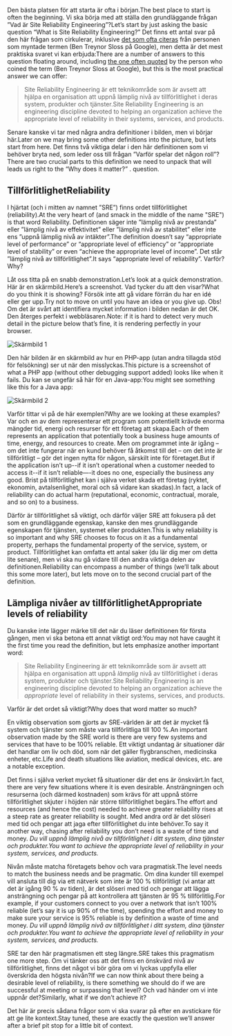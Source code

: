 <span data-ttu-id="a0dd8-101">Den bästa platsen för att starta är ofta i början.</span><span class="sxs-lookup"><span data-stu-id="a0dd8-101">The best place to start is often the beginning.</span></span> <span data-ttu-id="a0dd8-102">Vi ska börja med att ställa den grundläggande frågan ”Vad är Site Reliability Engineering”?</span><span class="sxs-lookup"><span data-stu-id="a0dd8-102">Let’s start by just asking the basic question “What is Site Reliability Engineering?”</span></span>
<span data-ttu-id="a0dd8-103">Det finns ett antal svar på den här frågan som cirkulerar, inklusive [det som ofta citeras](https://landing.google.com/sre/book/chapters/introduction.html) från personen som myntade termen (Ben Treynor Sloss på Google), men detta är det mest praktiska svaret vi kan erbjuda:</span><span class="sxs-lookup"><span data-stu-id="a0dd8-103">There are a number of answers to this question floating around, including [the one often quoted](https://landing.google.com/sre/book/chapters/introduction.html) by the person who coined the term (Ben Treynor Sloss at Google), but this is the most practical answer we can offer:</span></span>

> <span data-ttu-id="a0dd8-104">Site Reliability Engineering är ett teknikområde som är avsett att hjälpa en organisation att uppnå lämplig nivå av tillförlitlighet i deras system, produkter och tjänster.</span><span class="sxs-lookup"><span data-stu-id="a0dd8-104">Site Reliability Engineering is an engineering discipline devoted to helping an organization achieve the appropriate level of reliability in their systems, services, and products.</span></span>

<span data-ttu-id="a0dd8-105">Senare kanske vi tar med några andra definitioner i bilden, men vi börjar här.</span><span class="sxs-lookup"><span data-stu-id="a0dd8-105">Later on we may bring some other definitions into the picture, but lets start from here.</span></span> <span data-ttu-id="a0dd8-106">Det finns två viktiga delar i den här definitionen som vi behöver bryta ned, som leder oss till frågan ”Varför spelar det någon roll”?</span><span class="sxs-lookup"><span data-stu-id="a0dd8-106">There are two crucial parts to this definition we need to unpack that will leads us right to the “Why does it matter?”</span></span> <span data-ttu-id="a0dd8-107">.
</span><span class="sxs-lookup"><span data-stu-id="a0dd8-107">question.</span></span>

## <a name="reliability"></a><span data-ttu-id="a0dd8-108">Tillförlitlighet</span><span class="sxs-lookup"><span data-stu-id="a0dd8-108">Reliability</span></span>

<span data-ttu-id="a0dd8-109">I hjärtat (och i mitten av namnet ”SRE”) finns ordet tillförlitlighet (reliability).</span><span class="sxs-lookup"><span data-stu-id="a0dd8-109">At the very heart of (and smack in the middle of the name "SRE") is that word Reliability.</span></span> <span data-ttu-id="a0dd8-110">Definitionen säger inte ”lämplig nivå av prestanda” eller ”lämplig nivå av effektivitet” eller ”lämplig nivå av stabilitet” eller inte ens ”uppnå lämplig nivå av intäkter”.</span><span class="sxs-lookup"><span data-stu-id="a0dd8-110">The definition doesn’t say “appropriate level of performance” or “appropriate level of efficiency” or “appropriate level of stability” or even “achieve the appropriate level of income”.</span></span> <span data-ttu-id="a0dd8-111">Det står ”lämplig nivå av tillförlitlighet”.</span><span class="sxs-lookup"><span data-stu-id="a0dd8-111">It says “appropriate level of reliability”.</span></span> <span data-ttu-id="a0dd8-112">Varför?</span><span class="sxs-lookup"><span data-stu-id="a0dd8-112">Why?</span></span>

<span data-ttu-id="a0dd8-113">Låt oss titta på en snabb demonstration.</span><span class="sxs-lookup"><span data-stu-id="a0dd8-113">Let’s look at a quick demonstration.</span></span> <span data-ttu-id="a0dd8-114">Här är en skärmbild.</span><span class="sxs-lookup"><span data-stu-id="a0dd8-114">Here’s a screenshot.</span></span> <span data-ttu-id="a0dd8-115">Vad tycker du att den visar?</span><span class="sxs-lookup"><span data-stu-id="a0dd8-115">What do you think it is showing?</span></span> <span data-ttu-id="a0dd8-116">Försök inte att gå vidare förrän du har en idé eller ger upp.</span><span class="sxs-lookup"><span data-stu-id="a0dd8-116">Try not to move on until you have an idea or you give up.</span></span> <span data-ttu-id="a0dd8-117">Obs! Om det är svårt att identifiera mycket information i bilden nedan är det OK. Den återges perfekt i webbläsaren.</span><span class="sxs-lookup"><span data-stu-id="a0dd8-117">Note: if it is hard to detect very much detail in the picture below that’s fine, it is rendering perfectly in your browser.</span></span>

   ![Skärmbild 1](../media/02_blank-screenshot.png)

<span data-ttu-id="a0dd8-119">Den här bilden är en skärmbild av hur en PHP-app (utan andra tillagda stöd för felsökning) ser ut när den misslyckas.</span><span class="sxs-lookup"><span data-stu-id="a0dd8-119">This picture is a screenshot of what a PHP app (without other debugging support added) looks like when it fails.</span></span> <span data-ttu-id="a0dd8-120">Du kan se ungefär så här för en Java-app:</span><span class="sxs-lookup"><span data-stu-id="a0dd8-120">You might see something like this for a Java app:</span></span>

   ![Skärmbild 2](../media/02_java-screenshot.png)

<span data-ttu-id="a0dd8-122">Varför tittar vi på de här exemplen?</span><span class="sxs-lookup"><span data-stu-id="a0dd8-122">Why are we looking at these examples?</span></span> <span data-ttu-id="a0dd8-123">Var och en av dem representerar ett program som potentiellt krävde enorma mängder tid, energi och resurser för ett företag att skapa.</span><span class="sxs-lookup"><span data-stu-id="a0dd8-123">Each of them represents an application that potentially took a business huge amounts of time, energy, and resources to create.</span></span> <span data-ttu-id="a0dd8-124">Men om programmet inte är igång – om det inte fungerar när en kund behöver få åtkomst till det – om det inte är tillförlitligt – gör det ingen nytta för någon, särskilt inte för företaget.</span><span class="sxs-lookup"><span data-stu-id="a0dd8-124">But if the application isn’t up--if it isn’t operational when a customer needed to access it--if it isn’t reliable—-it does no one, especially the business any good.</span></span> <span data-ttu-id="a0dd8-125">Brist på tillförlitlighet kan i själva verket skada ett företag (ryktet, ekonomin, avtalsenlighet, moral och så vidare kan skadas).</span><span class="sxs-lookup"><span data-stu-id="a0dd8-125">In fact, a lack of reliability can do actual harm (reputational, economic, contractual, morale, and so on) to a business.</span></span>

<span data-ttu-id="a0dd8-126">Därför är tillförlitlighet så viktigt, och därför väljer SRE att fokusera på det som en grundläggande egenskap, kanske den mes grundläggande egenskapen för tjänsten, systemet eller produkten.</span><span class="sxs-lookup"><span data-stu-id="a0dd8-126">This is why reliability is so important and why SRE chooses to focus on it as a fundamental property, perhaps the fundamental property of the service, system, or product.</span></span> <span data-ttu-id="a0dd8-127">Tillförlitlighet kan omfatta ett antal saker (du lär dig mer om detta lite senare), men vi ska nu gå vidare till den andra viktiga delen av definitionen.</span><span class="sxs-lookup"><span data-stu-id="a0dd8-127">Reliability can encompass a number of things (we’ll talk about this some more later), but lets move on to the second crucial part of the definition.</span></span>

## <a name="appropriate-levels-of-reliability"></a><span data-ttu-id="a0dd8-128">Lämpliga nivåer av tillförlitlighet</span><span class="sxs-lookup"><span data-stu-id="a0dd8-128">Appropriate levels of reliability</span></span>

<span data-ttu-id="a0dd8-129">Du kanske inte lägger märke till det när du läser definitionen för första gången, men vi ska betona ett annat viktigt ord:</span><span class="sxs-lookup"><span data-stu-id="a0dd8-129">You may not have caught it the first time you read the definition, but lets emphasize another important word:</span></span>

> <span data-ttu-id="a0dd8-130">Site Reliability Engineering är ett teknikområde som är avsett att hjälpa en organisation att uppnå *lämplig* nivå av tillförlitlighet i deras system, produkter och tjänster.</span><span class="sxs-lookup"><span data-stu-id="a0dd8-130">Site Reliability Engineering is an engineering discipline devoted to helping an organization achieve the *appropriate* level of reliability in their systems, services, and products.</span></span>

<span data-ttu-id="a0dd8-131">Varför är det ordet så viktigt?</span><span class="sxs-lookup"><span data-stu-id="a0dd8-131">Why does that word matter so much?</span></span>

<span data-ttu-id="a0dd8-132">En viktig observation som gjorts av SRE-världen är att det är mycket få system och tjänster som måste vara tillförlitliga till 100 %.</span><span class="sxs-lookup"><span data-stu-id="a0dd8-132">An important observation made by the SRE world is there are very few systems and services that have to be 100% reliable.</span></span> <span data-ttu-id="a0dd8-133">Ett viktigt undantag är situationer där det handlar om liv och död, som när det gäller flygbranschen, medicinska enheter, etc.</span><span class="sxs-lookup"><span data-stu-id="a0dd8-133">Life and death situations like aviation, medical devices, etc. are a notable exception.</span></span>

<span data-ttu-id="a0dd8-134">Det finns i själva verket mycket få situationer där det ens är önskvärt.</span><span class="sxs-lookup"><span data-stu-id="a0dd8-134">In fact, there are very few situations where it is even desirable.</span></span> <span data-ttu-id="a0dd8-135">Ansträngningen och resurserna (och därmed kostnaden) som krävs för att uppnå större tillförlitlighet skjuter i höjden när större tillförlitlighet begärs.</span><span class="sxs-lookup"><span data-stu-id="a0dd8-135">The effort and resources (and hence the cost) needed to achieve greater reliability rises at a steep rate as greater reliability is sought.</span></span> <span data-ttu-id="a0dd8-136">Med andra ord är det slöseri med tid och pengar att jaga efter tillförlitlighet du inte behöver.</span><span class="sxs-lookup"><span data-stu-id="a0dd8-136">To say it another way, chasing after reliability you don’t need is a waste of time and money.</span></span> <span data-ttu-id="a0dd8-137">_Du vill uppnå lämplig nivå av tillförlitlighet i ditt system, dina tjänster och produkter._</span><span class="sxs-lookup"><span data-stu-id="a0dd8-137">_You want to achieve the appropriate level of reliability in your system, services, and products._</span></span> 

<span data-ttu-id="a0dd8-138">Nivån måste matcha företagets behov och vara pragmatisk.</span><span class="sxs-lookup"><span data-stu-id="a0dd8-138">The level needs to match the business needs and be pragmatic.</span></span> <span data-ttu-id="a0dd8-139">Om dina kunder till exempel vill ansluta till dig via ett nätverk som inte är 100 % tillförlitligt (vi antar att det är igång 90 % av tiden), är det slöseri med tid och pengar att lägga ansträngning och pengar på att kontrollera att tjänsten är 95 % tillförlitlig.</span><span class="sxs-lookup"><span data-stu-id="a0dd8-139">For example, if your customers connect to you over a network that isn’t 100% reliable (let’s say it is up 90% of the time), spending the effort and money to make sure your service is 95% reliable is by definition a waste of time and money.</span></span> <span data-ttu-id="a0dd8-140">_Du vill uppnå lämplig nivå av tillförlitlighet i ditt system, dina tjänster och produkter._</span><span class="sxs-lookup"><span data-stu-id="a0dd8-140">_You want to achieve the appropriate level of reliability in your system, services, and products._</span></span>

<span data-ttu-id="a0dd8-141">SRE tar den här pragmatismen ett steg längre.</span><span class="sxs-lookup"><span data-stu-id="a0dd8-141">SRE takes this pragmatism one more step.</span></span> <span data-ttu-id="a0dd8-142">Om vi tänker oss att det finns en önskvärd nivå av tillförlitlighet, finns det något vi bör göra om vi lyckas uppfylla eller överskrida den högsta nivån?</span><span class="sxs-lookup"><span data-stu-id="a0dd8-142">If we can now think about there being a desirable level of reliability, is there something we should do if we are successful at meeting or surpassing that level?</span></span> <span data-ttu-id="a0dd8-143">Och vad händer om vi inte uppnår det?</span><span class="sxs-lookup"><span data-stu-id="a0dd8-143">Similarly, what if we don’t achieve it?</span></span>

<span data-ttu-id="a0dd8-144">Det här är precis sådana frågor som vi ska svarar på efter en avstickare för att ge lite kontext.</span><span class="sxs-lookup"><span data-stu-id="a0dd8-144">Stay tuned, these are exactly the question we’ll answer after a brief pit stop for a little bit of context.</span></span>
